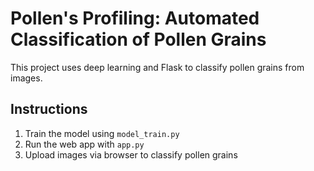 # Pollen's Profiling: Automated Classification of Pollen Grains

This project uses deep learning and Flask to classify pollen grains from images.

## Instructions
1. Train the model using `model_train.py`
2. Run the web app with `app.py`
3. Upload images via browser to classify pollen grains
